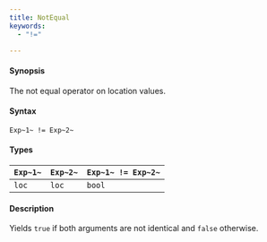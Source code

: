```yaml
---
title: NotEqual
keywords:
  - "!="

---
```


#### Synopsis

The not equal operator on location values.

#### Syntax

`Exp~1~ != Exp~2~`

#### Types

| `Exp~1~` | `Exp~2~` | `Exp~1~ != Exp~2~`  |
| --- | --- | --- |
| `loc`     |  `loc`    | `bool`                |

#### Description

Yields `true` if both arguments are not identical and `false` otherwise.

